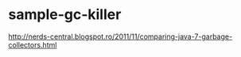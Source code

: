 # sample-gc-killer

http://nerds-central.blogspot.ro/2011/11/comparing-java-7-garbage-collectors.html
